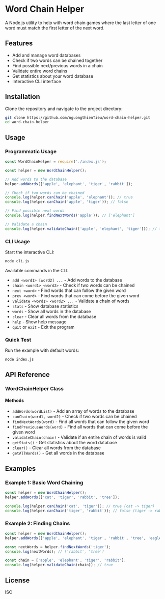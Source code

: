 # Word Chain Helper

A Node.js utility to help with word chain games where the last letter of one word must match the first letter of the next word.

## Features

- Add and manage word databases
- Check if two words can be chained together
- Find possible next/previous words in a chain
- Validate entire word chains
- Get statistics about your word database
- Interactive CLI interface

## Installation

Clone the repository and navigate to the project directory:

```bash
git clone https://github.com/nguongthienTieu/word-chain-helper.git
cd word-chain-helper
```

## Usage

### Programmatic Usage

```javascript
const WordChainHelper = require('./index.js');

const helper = new WordChainHelper();

// Add words to the database
helper.addWords(['apple', 'elephant', 'tiger', 'rabbit']);

// Check if two words can be chained
console.log(helper.canChain('apple', 'elephant')); // true
console.log(helper.canChain('apple', 'tiger')); // false

// Find possible next words
console.log(helper.findNextWords('apple')); // ['elephant']

// Validate a chain
console.log(helper.validateChain(['apple', 'elephant', 'tiger'])); // true
```

### CLI Usage

Start the interactive CLI:

```bash
node cli.js
```

Available commands in the CLI:
- `add <word1> [word2] ...` - Add words to the database
- `chain <word1> <word2>` - Check if two words can be chained
- `next <word>` - Find words that can follow the given word
- `prev <word>` - Find words that can come before the given word
- `validate <word1> <word2> ...` - Validate a chain of words
- `stats` - Show database statistics
- `words` - Show all words in the database
- `clear` - Clear all words from the database
- `help` - Show help message
- `quit` or `exit` - Exit the program

### Quick Test

Run the example with default words:

```bash
node index.js
```

## API Reference

### WordChainHelper Class

#### Methods

- `addWords(wordList)` - Add an array of words to the database
- `canChain(word1, word2)` - Check if two words can be chained
- `findNextWords(word)` - Find all words that can follow the given word
- `findPreviousWords(word)` - Find all words that can come before the given word
- `validateChain(chain)` - Validate if an entire chain of words is valid
- `getStats()` - Get statistics about the word database
- `clear()` - Clear all words from the database
- `getAllWords()` - Get all words in the database

## Examples

### Example 1: Basic Word Chaining
```javascript
const helper = new WordChainHelper();
helper.addWords(['cat', 'tiger', 'rabbit', 'tree']);

console.log(helper.canChain('cat', 'tiger')); // true (cat -> tiger)
console.log(helper.canChain('tiger', 'rabbit')); // false (tiger -> rabbit)
```

### Example 2: Finding Chains
```javascript
const helper = new WordChainHelper();
helper.addWords(['apple', 'elephant', 'tiger', 'rabbit', 'tree', 'eagle']);

const nextWords = helper.findNextWords('tiger');
console.log(nextWords); // ['rabbit', 'tree']

const chain = ['apple', 'elephant', 'tiger', 'rabbit'];
console.log(helper.validateChain(chain)); // true
```

## License

ISC